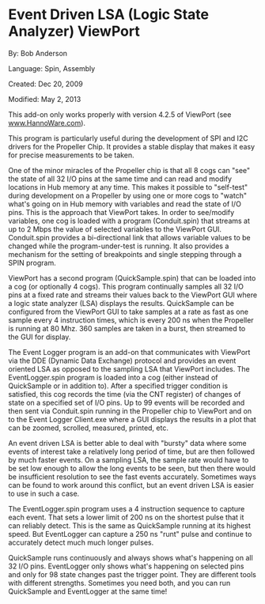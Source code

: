 # Event Driven LSA (Logic State Analyzer) ViewPort

By: Bob Anderson

Language: Spin, Assembly

Created: Dec 20, 2009

Modified: May 2, 2013

This add-on only works properly with version 4.2.5 of ViewPort (see www.HannoWare.com).

This program is particularly useful during the development of SPI and I2C drivers for the Propeller Chip. It provides a stable display that makes it easy for precise measurements to be taken.

One of the minor miracles of the Propeller chip is that all 8 cogs can "see" the state of all 32 I/O pins at the same time and can read and modify locations in Hub memory at any time. This makes it possible to "self-test" during development on a Propeller by using one or more cogs to "watch" what's going on in Hub memory with variables and read the state of I/O pins. This is the approach that ViewPort takes. In order to see/modify variables, one cog is loaded with a program (Conduit.spin) that streams at up to 2 Mbps the value of selected variables to the ViewPort GUI. Conduit.spin provides a bi-directional link that allows variable values to be changed while the program-under-test is running. It also provides a mechanism for the setting of breakpoints and single stepping through a SPIN program.

ViewPort has a second program (QuickSample.spin) that can be loaded into a cog (or optionally 4 cogs). This program continually samples all 32 I/O pins at a fixed rate and streams their values back to the ViewPort GUI where a logic state analyzer (LSA) displays the results. QuickSample can be configured from the ViewPort GUI to take samples at a rate as fast as one sample every 4 instruction times, which is every 200 ns when the Propeller is running at 80 Mhz. 360 samples are taken in a burst, then streamed to the GUI for display.

The Event Logger program is an add-on that communicates with ViewPort via the DDE (Dynamic Data Exchange) protocol and provides an event oriented LSA as opposed to the sampling LSA that ViewPort includes. The EventLogger.spin program is loaded into a cog (either instead of QuickSample or in addition to). After a specified trigger condition is satisfied, this cog records the time (via the CNT register) of changes of state on a specified set of I/O pins. Up to 99 events will be recorded and then sent via Conduit.spin running in the Propeller chip to ViewPort and on to the Event Logger Client.exe where a GUI displays the results in a plot that can be zoomed, scrolled, measured, printed, etc.

An event driven LSA is better able to deal with "bursty" data where some events of interest take a relatively long period of time, but are then followed by much faster events. On a sampling LSA, the sample rate would have to be set low enough to allow the long events to be seen, but then there would be insufficient resolution to see the fast events accurately. Sometimes ways can be found to work around this conflict, but an event driven LSA is easier to use in such a case.

The EventLogger.spin program uses a 4 instruction sequence to capture each event. That sets a lower limit of 200 ns on the shortest pulse that it can reliably detect. This is the same as QuickSample running at its highest speed. But EventLogger can capture a 250 ns "runt" pulse and continue to accurately detect much much longer pulses.

QuickSample runs continuously and always shows what's happening on all 32 I/O pins. EventLogger only shows what's happening on selected pins and only for 98 state changes past the trigger point. They are different tools with different strengths. Sometimes you need both, and you can run QuickSample and EventLogger at the same time!
